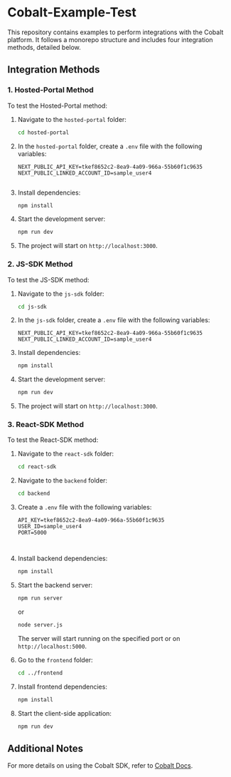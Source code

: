 # Cobalt-Example-Test

This repository contains examples to perform integrations with the Cobalt platform. It follows a monorepo structure and includes four integration methods, detailed below.


## Integration Methods

### 1. Hosted-Portal Method
To test the Hosted-Portal method:
1. Navigate to the `hosted-portal` folder:
   ```bash
   cd hosted-portal
   ```

2. In the `hosted-portal` folder, create a `.env` file with the following variables:
   ```env
   NEXT_PUBLIC_API_KEY=tkef8652c2-8ea9-4a09-966a-55b60f1c9635
   NEXT_PUBLIC_LINKED_ACCOUNT_ID=sample_user4


3. Install dependencies:
   ```bash
   npm install
   ```

4. Start the development server:
   ```bash
   npm run dev
   ```

5. The project will start on `http://localhost:3000`.

### 2. JS-SDK Method
To test the JS-SDK method:
1. Navigate to the `js-sdk` folder:
   ```bash
   cd js-sdk
   ```

2. In the `js-sdk` folder, create a `.env` file with the following variables:
   ```env
   NEXT_PUBLIC_API_KEY=tkef8652c2-8ea9-4a09-966a-55b60f1c9635
   NEXT_PUBLIC_LINKED_ACCOUNT_ID=sample_user4

3. Install dependencies:
   ```bash
   npm install
   ```

4. Start the development server:
   ```bash
   npm run dev
   ```

5. The project will start on `http://localhost:3000`.

### 3. React-SDK Method
To test the React-SDK method:
1. Navigate to the `react-sdk` folder:
   ```bash
   cd react-sdk
   ```

2. Navigate to the `backend` folder:
   ```bash
   cd backend
   ```

3. Create a `.env` file with the following variables:
   ```env
   API_KEY=tkef8652c2-8ea9-4a09-966a-55b60f1c9635
   USER_ID=sample_user4
   PORT=5000

   

4. Install backend dependencies:
   ```bash
   npm install
   ```

5. Start the backend server:
   ```bash
   npm run server
   ```
   or
   ```bash
   node server.js
   ```
   The server will start running on the specified port or on `http://localhost:5000`.

6. Go to the `frontend` folder:
   ```bash
   cd ../frontend
   ```

7. Install frontend dependencies:
   ```bash
   npm install
   ```

8. Start the client-side application:
   ```bash
   npm run dev
   

## Additional Notes
For more details on using the Cobalt SDK, refer to [Cobalt Docs](https://docs.gocobalt.io/introduction).